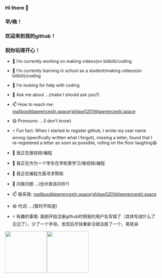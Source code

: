 ### Hi there 👋

### 早/晚！
### 欢迎来到我的github！
### 祝你玩得开心！

- 🔭 I’m currently working on making videos(on bilibili)/coding
- 🌱 I’m currently learning in school as a student/making videos(on bilibili)/coding
- 🤔 I’m looking for help with coding
- 💬 Ask me about ...(mabe I should ask you?)
- 📫 How to reach me: mailbox@lawrenceshi.space/shilaw5201@lawrenceshi.space
- 😄 Pronouns: ...(I don't know)
- ⚡ Fun fact: When I started to register github, I wrote my user name wrong (specifically written what I forgot), missing a letter, found that I re-registered a letter as soon as possible, rolling on the floor laughing😆

- 🔭 我正在做视频/编程
- 🌱 我正在作为一个学生在学校里学习/做视频/编程
- 🤔 我正在编程方面寻求帮助
- 💬 问我问题 ...(也许我该问你?)
- 📫 联系我: mailbox@lawrenceshi.space/shilaw5201@lawrenceshi.space
- 😄 代词: ...(暂时不知道)
- ⚡ 有趣的事情: 我刚开始注册github时把我的用户名写错了（具体写成什么了忘记了），少了一个字母，发现后尽快重新注销注册了一个，笑死😆

<img align="" height="137px" src="https://github-readme-stats.vercel.app/api?username=lawrenceshi&hide_title=false&hide_border=true&show_icons=true&include_all_commits=true&line_height=21&bg_color=0,EC6C6C,FFD479,FFFC79,73FA79&theme=graywhite&locale=cn" /><img align="" height="137px" src="https://github-readme-stats.vercel.app/api/top-langs/?username=lawrenceshi&hide_title=false&hide_border=true&layout=compact&bg_color=0,73FA79,73FDFF,D783FF&theme=graywhite&locale=cn" />


<!--
**lawrenceshi/lawrenceshi** is a ✨ _special_ ✨ repository because its `README.md` (this file) appears on your GitHub profile.

Here are some ideas to get you started:

- 🔭 I’m currently working on ...
- 🌱 I’m currently learning ...
- 👯 I’m looking to collaborate on ...
- 🤔 I’m looking for help with ...
- 💬 Ask me about ...
- 📫 How to reach me: ...
- 😄 Pronouns: ...
- ⚡ Fun fact: ...
-->
